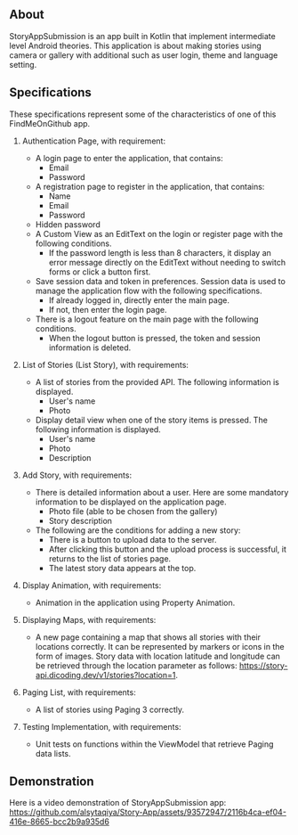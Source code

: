 ## About
StoryAppSubmission is an app built in Kotlin that implement intermediate level Android theories. This application is about making stories using camera or gallery with additional such as user login, theme and language setting.

## Specifications
These specifications represent some of the characteristics of one of this FindMeOnGithub app.
1. Authentication Page, with requirement:
   - A login page to enter the application, that contains:
     - Email
     - Password
   - A registration page to register in the application, that contains:
     - Name 
     - Email 
     - Password 
   - Hidden password
   - A Custom View as an EditText on the login or register page with the following conditions.
     - If the password length is less than 8 characters, it display an error message directly on the EditText without needing to switch forms or click a button first.
   - Save session data and token in preferences. Session data is used to manage the application flow with the following specifications.
     - If already logged in, directly enter the main page.
     - If not, then enter the login page.
   - There is a logout feature on the main page with the following conditions.
     - When the logout button is pressed, the token and session information is deleted.
    
2. List of Stories (List Story), with requirements:
   - A list of stories from the provided API. The following information is displayed.
     - User's name 
     - Photo 
   - Display detail view when one of the story items is pressed. The following information is displayed.
     - User's name
     - Photo
     - Description 

3. Add Story, with requirements:
   - There is detailed information about a user. Here are some mandatory information to be displayed on the application page.
     - Photo file (able to be chosen from the gallery)
     - Story description
   - The following are the conditions for adding a new story:
     - There is a button to upload data to the server.
     - After clicking this button and the upload process is successful, it returns to the list of stories page.
     - The latest story data appears at the top.

4. Display Animation, with requirements:
   - Animation in the application using Property Animation.
     
5. Displaying Maps, with requirements:
   - A new page containing a map that shows all stories with their locations correctly. It can be represented by markers or icons in the form of images. Story data with location latitude and longitude can be retrieved through the location parameter as follows: https://story-api.dicoding.dev/v1/stories?location=1.

6. Paging List, with requirements:
   - A list of stories using Paging 3 correctly.

7. Testing Implementation, with requirements:
   - Unit tests on functions within the ViewModel that retrieve Paging data lists.
   
## Demonstration
Here is a video demonstration of StoryAppSubmission app:
https://github.com/alsytaqiya/Story-App/assets/93572947/2116b4ca-ef04-416e-8665-bcc2b9a935d6
